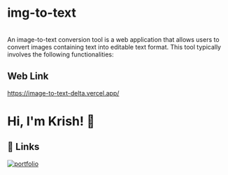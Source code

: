 # img-to-text
</br>
An image-to-text conversion tool is a web application that allows users to convert images containing text into editable text format. This tool typically involves the following functionalities:


## Web Link

https://image-to-text-delta.vercel.app/

# Hi, I'm Krish! 👋

  
## 🔗 Links
[![portfolio](https://img.shields.io/badge/my_portfolio-000?style=for-the-badge&logo=ko-fi&logoColor=white)](https://github.com/krish-8001)
